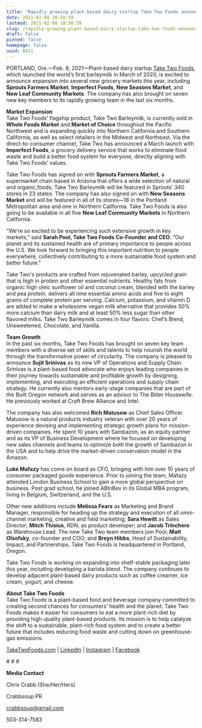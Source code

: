 ```yaml
---
title: "Rapidly growing plant-based dairy startup Take Two Foods announces expanded distribution, welcomes seven new team members"
date: 2021-02-08 18:58:59
lastmod: 2021-02-08 18:58:59
slug: /rapidly-growing-plant-based-dairy-startup-take-two-foods-announces-expanded-distribution
draft: false
pinned: false
homepage: false
uuid: 8411
---
```

<p>PORTLAND, Ore.—Feb. 8, 2021—Plant-based dairy startup <a href="https://www.taketwofoods.com/">Take Two Foods</a>, which launched the world’s first barleymilk in March of 2020, is excited to announce expansion into several new grocery markets this year, including <strong>Sprouts Farmers Market</strong>, <strong>Imperfect Foods</strong>, <strong>New Seasons Market</strong>, and <strong>New Leaf Community Markets</strong>. The company has also brought on seven new key members to its rapidly growing team in the last six months.</p>
<p><strong>Market Expansion</strong><br />
Take Two Foods’ flagship product, Take Two Barleymilk, is currently sold in <strong>Whole Foods Market</strong> and <strong>Market of Choice</strong> throughout the Pacific Northwest and is expanding quickly into Northern California and Southern California, as well as select retailers in the Midwest and Northeast. Via the direct-to-consumer channel, Take Two has announced a March launch with <strong>Imperfect Foods</strong>, a grocery delivery service that works to eliminate food waste and build a better food system for everyone, directly aligning with Take Two Foods’ values.</p>
<p>Take Two Foods has signed on with <strong>Sprouts Farmers Market</strong>, a supermarket chain based in Arizona that offers a wide selection of natural and organic<a href="https://en.wikipedia.org/wiki/Organic_food"> </a>foods; Take Two Barleymilk will be featured in Sprouts’ 340 stores in 23 states. The company has also signed on with <strong>New Seasons Market</strong> and will be featured in all of its stores—18 in the Portland Metropolitan area and one in Northern California. Take Two Foods is also going to be available in all five <strong>New Leaf Community Markets</strong> in Northern California.</p>
<p>“We’re so excited to be experiencing such extensive growth in key markets,” said <strong>Sarah Pool, Take Two Foods Co-Founder and CEO</strong>. “Our planet and its sustained health are of primary importance to people across the U.S. We look forward to bringing this important nutrition to people everywhere, collectively contributing to a more sustainable food system and better future."</p>
<p>Take Two's products are crafted from rejuvenated barley, upcycled grain that is high in protein and other essential nutrients. Healthy fats from organic high oleic sunflower oil and coconut cream, blended with the barley and pea protein, delivers all nine essential amino acids and five to eight grams of complete protein per serving. Calcium, potassium, and vitamin D are added to make a wholesome vegan milk alternative that provides 50% more calcium than dairy milk and at least 50% less sugar than other flavored milks. Take Two Barleymilk comes in four flavors: Chef’s Blend, Unsweetened, Chocolate, and Vanilla.</p>
<p><strong>Team Growth</strong><br />
In the past six months, Take Two Foods has brought on seven key team members with a diverse set of skills and talents to help nourish the world through the transformative power of circularity.  The company is pleased to announce <strong>Sujit Srinivas</strong> as its new VP of Operations and Supply Chain. Srinivas is a plant-based food advocate who enjoys leading companies in their journey towards sustainable and profitable growth by designing, implementing, and executing an efficient operations and supply chain strategy. He currently also mentors early-stage companies that are part of the Built Oregon network and serves as an advisor to The Bitter Housewife. He previously worked at Craft Brew Alliance and Intel.</p>
<p>The company has also welcomed <strong>Rich Matusow</strong> as Chief Sales Officer. Matusow is a natural products industry veteran with over 20 years of experience devising and implementing strategic growth plans for mission-driven companies. He spent 10 years with Sambazon, as an equity partner and as its VP of Business Development where he focused on developing new sales channels and teams to optimize both the growth of Sambazon in the USA and to help drive the market-driven conservation model in the Amazon.</p>
<p><strong>Luke Mafazy</strong> has come on board as CFO, bringing with him over 10 years of consumer packaged goods experience. Prior to joining the team, Mafazy attended London Business School to gain a more global perspective on business. Post grad school, he joined ABInBev in its Global MBA program, living in Belgium, Switzerland, and the U.S.</p>
<p>Other new additions include <strong>Melissa Fears</strong> as Marketing and Brand Manager, responsible for heading up the strategy and execution of all omni-channel marketing, creative and field marketing; <strong>Sara Hewitt</strong> as Sales Director; <strong>Mitch Thisius</strong>, RDN, as product developer; and <strong>Jacob Trinchero</strong> as Warehouse Lead. The new Take Two team members join Pool; <strong>Matt Olsofsky</strong>, co-founder and COO; and <strong>Breyn Hibbs</strong>, Head of Sustainability, Impact, and Partnerships. Take Two Foods is headquartered in Portland, Oregon.</p>
<p>Take Two Foods is working on expanding into shelf-stable packaging later this year, including developing a barista blend. The company continues to develop adjacent plant-based dairy products such as coffee creamer, ice cream, yogurt, and cheese.</p>
<p><strong>About Take Two Foods</strong><br />
Take Two Foods is a plant-based food and beverage company committed to creating second chances for consumers’ health and the planet. Take Two Foods makes it easier for consumers to eat a more plant-rich diet by providing high-quality plant-based products. Its mission is to help catalyze the shift to a sustainable, plant-rich food system and to create a better future that includes reducing food waste and cutting down on greenhouse-gas emissions.</p>
<p><a href="https://www.taketwofoods.com/">TakeTwoFoods.com</a> | <a href="https://www.linkedin.com/company/taketwofoods/">LinkedIn</a> | <a href="https://www.instagram.com/taketwofoods/">Instagram</a> | <a href="https://www.facebook.com/taketwofoods">Facebook</a></p>
<p># # #</p>
<p><strong>Media Contact</strong></p>
<p>Chris Crabb (She/Her/Hers)</p>
<p>Crabbsoup PR</p>
<p><a href="mailto:crabbsoup@gmail.com">crabbsoup@gmail.com</a></p>
<p>503-314-7583</p>
